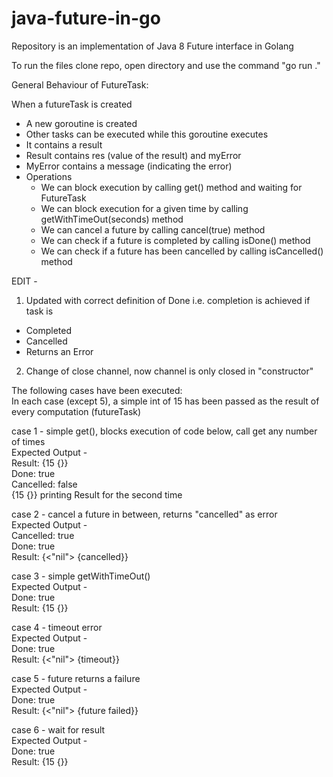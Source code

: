 # java-future-in-go
Repository is an implementation of Java 8 Future interface in Golang

To run the files clone repo, open directory and use the command "go run ."

General Behaviour of FutureTask:

When a futureTask is created
* A new goroutine is created
* Other tasks can be executed while this goroutine executes
* It contains a result 
* Result contains res (value of the result) and myError
* MyError contains a message (indicating the error)
* Operations
  * We can block execution by calling get() method and waiting for FutureTask
  * We can block execution for a given time by calling getWithTimeOut(seconds) method
  * We can cancel a future by calling cancel(true) method
  * We can check if a future is completed by calling isDone() method
  * We can check if a future has been cancelled by calling isCancelled() method

EDIT -  
1. Updated with correct definition of Done i.e. completion is achieved if task is  
  * Completed  
  * Cancelled  
  * Returns an Error  

2. Change of close channel, now channel is only closed in "constructor"
    
  
The following cases have been executed:  
In each case (except 5), a simple int of 15 has been passed as the result of every computation (futureTask)  

case 1 - simple get(), blocks execution of code below, call get any number of times  
Expected Output -  
Result: {15 {}}  
Done: true  
Cancelled: false  
{15 {}}  printing Result for the second time  

case 2 - cancel a future in between, returns "cancelled" as error  
Expected Output -  
Cancelled: true  
Done: true  
Result: {<"nil"> {cancelled}}  

case 3 - simple getWithTimeOut()  
Expected Output -   
Done: true  
Result: {15 {}}  

case 4 - timeout error  
Expected Output -  
Done: true  
Result: {<"nil"> {timeout}}  

case 5 - future returns a failure  
Expected Output -   
Done: true  
Result: {<"nil"> {future failed}}  

case 6 - wait for result  
Expected Output -  
Done: true  
Result: {15 {}}  
